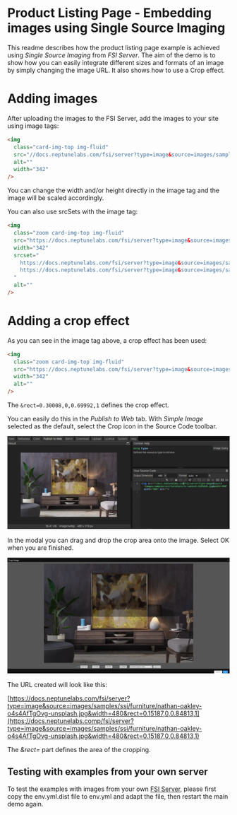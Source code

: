 # Product Listing Page - Embedding images using Single Source Imaging

This readme describes how the product listing page example is achieved using _Single Source Imaging_ from _FSI Server_.
The aim of the demo is to show how you can easily integrate different sizes and formats of an image by simply changing the image URL.
It also shows how to use a Crop effect.

# Adding images

After uploading the images to the FSI Server, add the images to your site using image tags:

```html
<img
  class="card-img-top img-fluid"
  src="//docs.neptunelabs.com/fsi/server?type=image&source=images/samples/ssi/furniture/furniture-6048139.jpg&width=342"
  alt=""
  width="342"
/>
```

You can change the width and/or height directly in the image tag and the image will be scaled accordingly.

You can also use srcSets with the image tag:

```html
<img
  class="zoom card-img-top img-fluid"
  src="https://docs.neptunelabs.com/fsi/server?type=image&source=images/samples/ssi/furniture/furniture-6048139.jpg&width=342&rect=0.30008,0,0.69992,1"
  width="342"
  srcset="
    https://docs.neptunelabs.com/fsi/server?type=image&source=images/samples/ssi/furniture/furniture-6048139.jpg&width=342&rect=0.30008,0,0.69992,1,
    https://docs.neptunelabs.com/fsi/server?type=image&source=images/samples/ssi/furniture/furniture-6048139.jpg&width=684&rect=0.30008,0,0.69992,1 2x
  "
  alt=""
/>
```

# Adding a crop effect

As you can see in the image tag above, a crop effect has been used:

```html
<img
  class="zoom card-img-top img-fluid"
  src="https://docs.neptunelabs.com/fsi/server?type=image&source=images/samples/ssi/furniture/furniture-6048139.jpg&width=342&rect=0.30008,0,0.69992,1"
  width="342"
  alt=""
/>
```

The `&rect=0.30008,0,0.69992,1` defines the crop effect.

You can easily do this in the _Publish to Web_ tab. With _Simple Image_ selected as the default,
select the Crop icon in the Source Code toolbar.

![Config Image](../plp/readme-pdp-4.png)

In the modal you can drag and drop the crop area onto the image.
Select OK when you are finished.

![Config Image](../plp/readme-pdp-5.png)

The URL created will look like this:

[https://docs.neptunelabs.com/fsi/server?type=image&source=images/samples/ssi/furniture/nathan-oakley-o4s4AfTgOvg-unsplash.jpg&width=480&rect=0.15187,0,0.84813,1](https://docs.neptunelabs.comp/fsi/server?type=image&source=images/samples/ssi/furniture/nathan-oakley-o4s4AfTgOvg-unsplash.jpg&width=480&rect=0.15187,0,0.84813,1)

The _&rect=_ part defines the area of the cropping.

## Testing with examples from your own server

To test the examples with images from your own [FSI Server](https://www.neptunelabs.com/fsi-server/), please first copy the env.yml.dist file to env.yml and adapt the file, then restart the main demo again.
